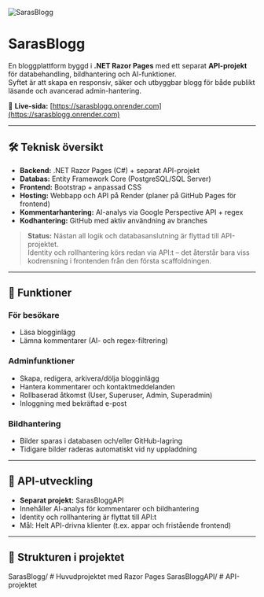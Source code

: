 ![SarasBlogg](./wwwroot/assets/sarasblogg-header.png)

# SarasBlogg

En bloggplattform byggd i **.NET Razor Pages** med ett separat **API-projekt** för databehandling, bildhantering och AI-funktioner.  
Syftet är att skapa en responsiv, säker och utbyggbar blogg för både publikt läsande och avancerad admin-hantering.

🔗 **Live-sida:** [https://sarasblogg.onrender.com](https://sarasblogg.onrender.com)

---

## 🛠 Teknisk översikt
- **Backend:** .NET Razor Pages (C#) + separat API-projekt  
- **Databas:** Entity Framework Core (PostgreSQL/SQL Server)  
- **Frontend:** Bootstrap + anpassad CSS  
- **Hosting:** Webbapp och API på Render (planer på GitHub Pages för frontend)  
- **Kommentarhantering:** AI-analys via Google Perspective API + regex  
- **Kodhantering:** GitHub med aktiv användning av branches  

> **Status:** Nästan all logik och databasanslutning är flyttad till API-projektet.  
> Identity och rollhantering körs redan via API:t – det återstår bara viss kodrensning i frontenden från den första scaffoldningen.

---

## 📌 Funktioner

### För besökare
- Läsa blogginlägg
- Lämna kommentarer (AI- och regex-filtrering)

### Adminfunktioner
- Skapa, redigera, arkivera/dölja blogginlägg  
- Hantera kommentarer och kontaktmeddelanden  
- Rollbaserad åtkomst (User, Superuser, Admin, Superadmin)  
- Inloggning med bekräftad e-post

### Bildhantering
- Bilder sparas i databasen och/eller GitHub-lagring  
- Tidigare bilder raderas automatiskt vid ny uppladdning

---

## 🚀 API-utveckling
- **Separat projekt:** SarasBloggAPI  
- Innehåller AI-analys för kommentarer och bildhantering  
- Identity och rollhantering är flyttat till API:t  
- Mål: Helt API-drivna klienter (t.ex. appar och fristående frontend)

---

## 📂 Strukturen i projektet
SarasBlogg/         # Huvudprojektet med Razor Pages
SarasBloggAPI/      # API-projektet
